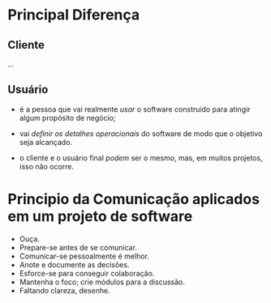 # Principal Diferença
## Cliente
...

## Usuário
- é a pessoa que vai realmente *usar* o software construído para atingir algum propósito de negócio;
- vai *definir os detalhes operacionais* do software de modo que o objetivo seja alcançado.

- o cliente e o usuário final *podem* ser o mesmo, mas, em muitos projetos, isso não ocorre.

# Principio da Comunicação aplicados em um projeto de software

- Ouça.
- Prepare-se antes de se comunicar.
- Comunicar-se pessoalmente é melhor.
- Anote e documente as decisões.
- Esforce-se para conseguir colaboração.
- Mantenha o foco; crie módulos para a discussão.
- Faltando clareza, desenhe.